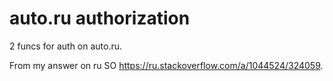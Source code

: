# auto.ru authorization
2 funcs for auth on auto.ru.

From my answer on ru SO https://ru.stackoverflow.com/a/1044524/324059.

